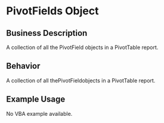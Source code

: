 # PivotFields Object

## Business Description
A collection of all the PivotField objects in a PivotTable report.

## Behavior
A collection of all thePivotFieldobjects in a PivotTable report.

## Example Usage
No VBA example available.